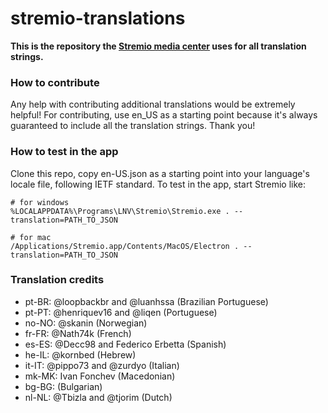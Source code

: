 # stremio-translations

**This is the repository the [Stremio media center](http://www.strem.io) uses for all translation strings.**

### How to contribute

Any help with contributing additional translations would be extremely helpful!
For contributing, use en_US as a starting point because it's always guaranteed to include all the translation strings.
Thank you!

### How to test in the app

Clone this repo, copy en-US.json as a starting point into your language's locale file, following IETF standard. To test in the app, start Stremio like:
```
# for windows
%LOCALAPPDATA%\Programs\LNV\Stremio\Stremio.exe . --translation=PATH_TO_JSON

# for mac
/Applications/Stremio.app/Contents/MacOS/Electron . --translation=PATH_TO_JSON
```

### Translation credits

* pt-BR: @loopbackbr and @luanhssa		(Brazilian Portuguese)
* pt-PT: @henriquev16 and @liqen		(Portuguese)
* no-NO: @skanin						(Norwegian)
* fr-FR: @Nath74k						(French)
* es-ES: @Decc98 and Federico Erbetta	(Spanish)
* he-IL: @kornbed						(Hebrew)
* it-IT: @pippo73 and @zurdyo			(Italian)
* mk-MK: Ivan Fonchev					(Macedonian)
* bg-BG:								(Bulgarian)
* nl-NL: @Tbizla and @tjorim			(Dutch)